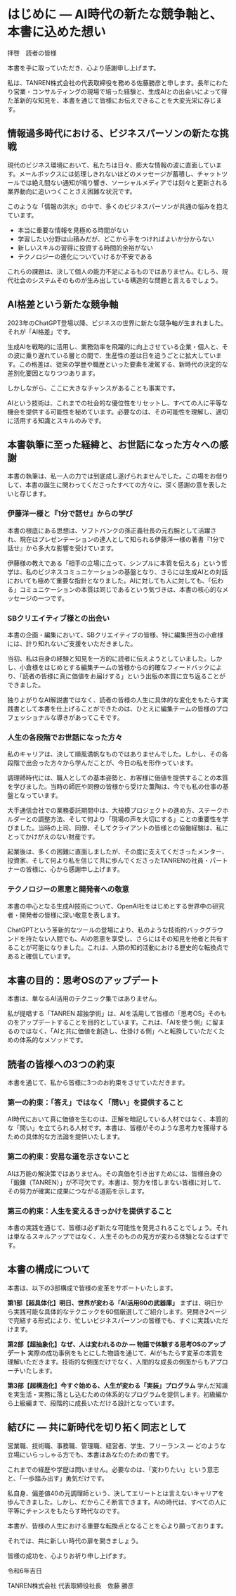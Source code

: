 # はじめに ― AI時代の新たな競争軸と、本書に込めた想い

拝啓　読者の皆様

本書を手に取っていただき、心より感謝申し上げます。

私は、TANREN株式会社の代表取締役を務める佐藤勝彦と申します。長年にわたり営業・コンサルティングの現場で培った経験と、生成AIとの出会いによって得た革新的な知見を、本書を通じて皆様にお伝えできることを大変光栄に存じます。

## 情報過多時代における、ビジネスパーソンの新たな挑戦

現代のビジネス環境において、私たちは日々、膨大な情報の波に直面しています。メールボックスには処理しきれないほどのメッセージが蓄積し、チャットツールでは絶え間ない通知が鳴り響き、ソーシャルメディアでは刻々と更新される業界動向に追いつくことさえ困難な状況です。

このような「情報の洪水」の中で、多くのビジネスパーソンが共通の悩みを抱えています。

- 本当に重要な情報を見極める時間がない
- 学習したい分野は山積みだが、どこから手をつければよいか分からない
- 新しいスキルの習得に投資する時間的余裕がない
- テクノロジーの進化についていけるか不安である

これらの課題は、決して個人の能力不足によるものではありません。むしろ、現代社会のシステムそのものが生み出している構造的な問題と言えるでしょう。

## AI格差という新たな競争軸

2023年のChatGPT登場以降、ビジネスの世界に新たな競争軸が生まれました。それが「AI格差」です。

生成AIを戦略的に活用し、業務効率を飛躍的に向上させている企業・個人と、その波に乗り遅れている層との間で、生産性の差は日を追うごとに拡大しています。この格差は、従来の学歴や職歴といった要素を凌駕する、新時代の決定的な差別化要因となりつつあります。

しかしながら、ここに大きなチャンスがあることも事実です。

AIという技術は、これまでの社会的な優位性をリセットし、すべての人に平等な機会を提供する可能性を秘めています。必要なのは、その可能性を理解し、適切に活用する知識とスキルのみです。

## 本書執筆に至った経緯と、お世話になった方々への感謝

本書の執筆は、私一人の力では到底成し遂げられませんでした。この場をお借りして、本書の誕生に関わってくださったすべての方々に、深く感謝の意を表したいと存じます。

### 伊藤洋一様と『1分で話せ』からの学び

本書の根底にある思想は、ソフトバンクの孫正義社長の元右腕として活躍され、現在はプレゼンテーションの達人として知られる伊藤洋一様の著書『1分で話せ』から多大な影響を受けています。

伊藤様の教えである「相手の立場に立って、シンプルに本質を伝える」という哲学は、私のビジネスコミュニケーションの基盤となり、さらには生成AIとの対話においても極めて重要な指針となりました。AIに対しても人に対しても、「伝わる」コミュニケーションの本質は同じであるという気づきは、本書の核心的なメッセージの一つです。

### SBクリエイティブ様との出会い

本書の企画・編集において、SBクリエイティブの皆様、特に編集担当の小倉様には、計り知れないご支援をいただきました。

当初、私は自身の経験と知見を一方的に読者に伝えようとしていました。しかし、小倉様をはじめとする編集チームの皆様からの的確なフィードバックにより、「読者の皆様に真に価値をお届けする」という出版の本質に立ち返ることができました。

独りよがりなAI解説書ではなく、読者の皆様の人生に具体的な変化をもたらす実践書として本書を仕上げることができたのは、ひとえに編集チームの皆様のプロフェッショナルな導きがあってこそです。

### 人生の各段階でお世話になった方々

私のキャリアは、決して順風満帆なものではありませんでした。しかし、その各段階で出会った方々から学んだことが、今日の私を形作っています。

調理師時代には、職人としての基本姿勢と、お客様に価値を提供することの本質を学びました。当時の師匠や同僚の皆様から受けた薫陶は、今でも私の仕事の基盤となっています。

大手通信会社での業務委託期間中は、大規模プロジェクトの進め方、ステークホルダーとの調整方法、そして何より「現場の声を大切にする」ことの重要性を学びました。当時の上司、同僚、そしてクライアントの皆様との協働経験は、私にとってかけがえのない財産です。

起業後は、多くの困難に直面しましたが、その度に支えてくださったメンター、投資家、そして何より私を信じて共に歩んでくださったTANRENの社員・パートナーの皆様に、心から感謝申し上げます。

### テクノロジーの恩恵と開発者への敬意

本書の中心となる生成AI技術について、OpenAI社をはじめとする世界中の研究者・開発者の皆様に深い敬意を表します。

ChatGPTという革新的なツールの登場により、私のような技術的バックグラウンドを持たない人間でも、AIの恩恵を享受し、さらにはその知見を他者と共有することが可能になりました。これは、人類の知的活動における歴史的な転換点であると確信しています。

## 本書の目的：思考OSのアップデート

本書は、単なるAI活用のテクニック集ではありません。

私が提唱する「TANREN 超独学術」は、AIを活用して皆様の「思考OS」そのものをアップデートすることを目的としています。これは、「AIを使う側」に留まるのではなく、「AIと共に価値を創造し、仕掛ける側」へと転換していただくための体系的なメソッドです。

## 読者の皆様への3つの約束

本書を通じて、私から皆様に3つのお約束をさせていただきます。

### 第一の約束：「答え」ではなく「問い」を提供すること

AI時代において真に価値を生むのは、正解を暗記している人材ではなく、本質的な「問い」を立てられる人材です。本書は、皆様がそのような思考力を獲得するための具体的な方法論を提供いたします。

### 第二の約束：安易な道を示さないこと

AIは万能の解決策ではありません。その真価を引き出すためには、皆様自身の「鍛錬（TANREN）」が不可欠です。本書は、努力を惜しまない皆様に対して、その努力が確実に成果につながる道筋を示します。

### 第三の約束：人生を変えるきっかけを提供すること

本書の実践を通じて、皆様は必ず新たな可能性を発見されることでしょう。それは単なるスキルアップではなく、人生そのものの見方が変わる体験となるはずです。

## 本書の構成について

本書は、以下の3部構成で皆様の変革をサポートいたします。

**第1部【超具体化】明日、世界が変わる「AI活用60の武器庫」**
まずは、明日から実践可能な具体的なテクニックを60個厳選してご紹介します。見開き2ページで完結する形式により、忙しいビジネスパーソンの皆様でも、すぐに実践いただけます。

**第2部【超抽象化】なぜ、人は変われるのか ― 物語で体験する思考OSのアップデート**
実際の成功事例をもとにした物語を通じて、AIがもたらす変革の本質を理解いただきます。技術的な側面だけでなく、人間的な成長の側面からもアプローチいたします。

**第3部【超構造化】今すぐ始める、人生が変わる「実装」プログラム**
学んだ知識を実生活・実務に落とし込むための体系的なプログラムを提供します。初級編から上級編まで、段階的に成長いただける設計となっています。

## 結びに ― 共に新時代を切り拓く同志として

営業職、技術職、事務職、管理職、経営者、学生、フリーランス ― どのような立場にいらっしゃる方でも、本書はあなたのための書です。

これまでの経歴や学歴は問いません。必要なのは、「変わりたい」という意志と、「一歩踏み出す」勇気だけです。

私自身、偏差値40の元調理師という、決してエリートとは言えないキャリアを歩んできました。しかし、だからこそ断言できます。AIの時代は、すべての人に平等にチャンスをもたらす時代なのです。

本書が、皆様の人生における重要な転換点となることを心より願っております。

それでは、共に新しい時代の扉を開きましょう。

皆様の成功を、心よりお祈り申し上げます。

令和6年吉日

TANREN株式会社
代表取締役社長　佐藤 勝彦
